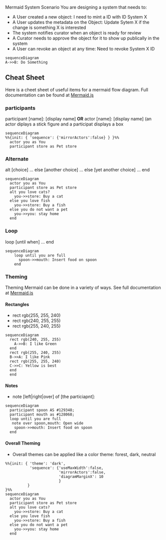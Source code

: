 Mermaid System Scenario
You are designing a system that needs to:

* A User created a new object: I need to mint a ID with ID System X
* A User updates the metadata on the Object: Update Sytem X if the change is something X is interested
* The system notifies curator when an object is ready for review
* A Curator needs to approve the object for it to show up publically in the system
* A User can revoke an object at any time: Need to revoke System X ID

```mermaid
sequenceDiagram
A->>B: Do Something
```

## Cheat Sheet

Here is a cheet sheet of useful items for a mermaid flow diagram.  Full documentation can be found at [Mermaid.js](https://mermaid-js.github.io/mermaid/#/sequenceDiagram)

### participants
  participant [name]: [display name] **OR** actor [name]: [display name] (an actor diplays a stick figure and a participat displays a box

  
  ```mermaid
  sequenceDiagram
  %%{init: { 'sequence': {'mirrorActors':false} } }%%
    actor you as You
    participant store as Pet store
  ```

### Alternate
 alt [choice]
    ...
 else [another choice]
    ...
 else [yet another choice]
    ...
 end

  ```mermaid
  sequenceDiagram
    actor you as You
    participant store as Pet store
    alt you love cats?
      you->>store: Buy a cat
    else you love fish
      you->>store: Buy a fish
    else you do not want a pet
      you->>you: stay home
    end  
  ```

### Loop
 loop [until when]
   ...
 end

  ```mermaid
  sequenceDiagram
      loop until you are full
        spoon->>mouth: Insert food on spoon
      end
  ```

### Theming
  Theming Mermaid can be done in a variety of ways.  See full documentation at [Mermaid.js](https://mermaid-js.github.io/mermaid/#/theming)
#### Rectangles
   * rect rgb(255, 255, 240)
   * rect rgb(240, 255, 255)
   * rect rgb(255, 240, 255)
  ```mermaid
  sequenceDiagram
    rect rgb(240, 255, 255) 
      A->>B: I like Green
    end
    rect rgb(255, 240, 255)
    B->>A: I like Pink
    rect rgb(255, 255, 240)
    C->>C: Yellow is best
    end
    end
  ```

#### Notes
   * note [left|right|over] of [the particiapnt]: <note>
  ```mermaid
  sequenceDiagram
    participant spoon AS #129348;
    participant mouth as #128068;
    loop until you are full
     note over spoon,mouth: Open wide
      spoon->>mouth: Insert food on spoon
    end
  ```

#### Overall Theming
  * Overall themes can be applied like a color theme: forest, dark, neutral
  ```mermaid
  %%{init: { 'theme': 'dark',
             'sequence': {'useMaxWidth':false, 
                          'mirrorActors':false,   
                          'diagramMarginX': 10
                          } 
            } 
  }%%
  sequenceDiagram
    actor you as You
    participant store as Pet store
    alt you love cats?
      you->>store: Buy a cat
    else you love fish
      you->>store: Buy a fish
    else you do not want a pet
      you->>you: stay home
    end  
  ```

